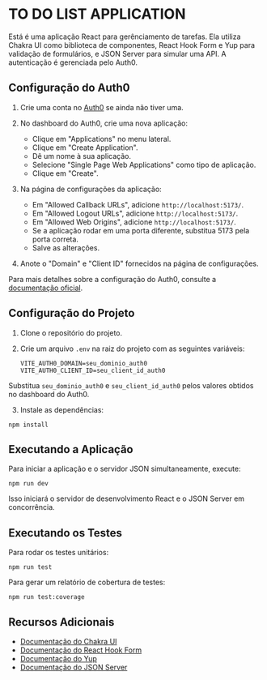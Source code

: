# TO DO LIST APPLICATION

Está é uma aplicação React para gerênciamento de tarefas. Ela utiliza Chakra UI como biblioteca de componentes, React Hook Form e Yup para validação de formulários, e JSON Server para simular uma API. A autenticação é gerenciada pelo Auth0.

## Configuração do Auth0

1. Crie uma conta no [Auth0](https://auth0.com/) se ainda não tiver uma.

2. No dashboard do Auth0, crie uma nova aplicação:

   - Clique em "Applications" no menu lateral.
   - Clique em "Create Application".
   - Dê um nome à sua aplicação.
   - Selecione "Single Page Web Applications" como tipo de aplicação.
   - Clique em "Create".

3. Na página de configurações da aplicação:

   - Em "Allowed Callback URLs", adicione `http://localhost:5173/`.
   - Em "Allowed Logout URLs", adicione `http://localhost:5173/`.
   - Em "Allowed Web Origins", adicione `http://localhost:5173/`.
   - Se a aplicação rodar em uma porta diferente, substitua 5173 pela porta correta.
   - Salve as alterações.

4. Anote o "Domain" e "Client ID" fornecidos na página de configurações.

Para mais detalhes sobre a configuração do Auth0, consulte a [documentação oficial](https://auth0.com/docs/quickstart/spa/react).

## Configuração do Projeto

1. Clone o repositório do projeto.

2. Crie um arquivo `.env` na raiz do projeto com as seguintes variáveis:

   `VITE_AUTH0_DOMAIN=seu_dominio_auth0`
   `VITE_AUTH0_CLIENT_ID=seu_client_id_auth0`

Substitua `seu_dominio_auth0` e `seu_client_id_auth0` pelos valores obtidos no dashboard do Auth0.

3. Instale as dependências:

`npm install`

## Executando a Aplicação

Para iniciar a aplicação e o servidor JSON simultaneamente, execute:

`npm run dev`

Isso iniciará o servidor de desenvolvimento React e o JSON Server em concorrência.

## Executando os Testes

Para rodar os testes unitários:

`npm run test`

Para gerar um relatório de cobertura de testes:

`npm run test:coverage`

## Recursos Adicionais

- [Documentação do Chakra UI](https://chakra-ui.com/docs/getting-started)
- [Documentação do React Hook Form](https://react-hook-form.com/get-started)
- [Documentação do Yup](https://github.com/jquense/yup)
- [Documentação do JSON Server](https://github.com/typicode/json-server)
